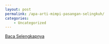 ```yaml
---
layout: post
permalink: /apa-arti-mimpi-pasangan-selingkuh/
categories:
    - Uncategorized
---
```


[Baca Selengkapnya](/07)